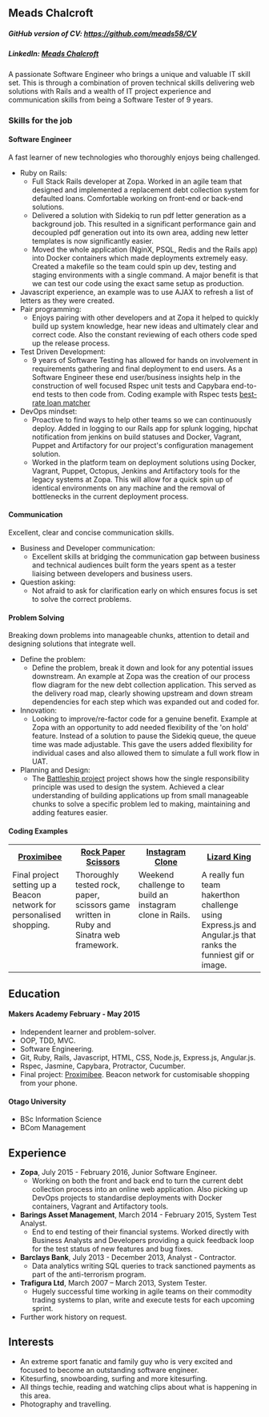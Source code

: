 ## Meads Chalcroft
##### GitHub version of CV: https://github.com/meads58/CV
##### LinkedIn: [Meads Chalcroft](https://nz.linkedin.com/in/meadschalcroft)
A passionate Software Engineer who brings a unique and valuable IT skill set. This is through a combination of proven technical skills delivering web solutions with Rails and a wealth of IT project experience and communication skills from being a Software Tester of 9 years.

### Skills for the job
#### Software Engineer
A fast learner of new technologies who thoroughly enjoys being challenged.

* Ruby on Rails:
  - Full Stack Rails developer at Zopa. Worked in an agile team that designed and implemented a replacement debt collection system for defaulted loans. Comfortable working on front-end or back-end solutions.
  - Delivered a solution with Sidekiq to run pdf letter generation as a background job. This resulted in a significant performance gain and decoupled pdf generation out into its own area, adding new letter templates is now significantly easier.
  - Moved the whole application (NginX, PSQL, Redis and the Rails app) into Docker containers which made deployments extremely easy. Created a makefile so the team could spin up dev, testing and staging environments with a single command. A major benefit is that we can test our code using the exact same setup as production.
* Javascript experience, an example was to use AJAX to refresh a list of letters as they were created.
* Pair programming:
  - Enjoys pairing with other developers and at Zopa it helped to quickly build up system knowledge, hear new ideas and ultimately clear and correct code. Also the constant reviewing of each others code sped up the release process.
* Test Driven Development:
  - 9 years of Software Testing has allowed for hands on involvement in requirements gathering and final deployment to end users. As a Software Engineer these end user/business insights help in the construction of well focused Rspec unit tests and Capybara end-to-end tests to then code from. Coding example with Rspec tests  [best-rate loan matcher](https://github.com/meads58/best_rate)
* DevOps mindset:
  - Proactive to find ways to help other teams so we can continuously deploy. Added in logging to our Rails app for splunk logging, hipchat notification from jenkins on build statuses and Docker, Vagrant, Puppet and Artifactory for our project's configuration management solution.
  - Worked in the platform team on deployment solutions using Docker, Vagrant, Puppet, Octopus, Jenkins and Artifactory tools for the legacy systems at Zopa. This will allow for a quick spin up of identical environments on any machine and the removal of bottlenecks in the current deployment process.

#### Communication
Excellent, clear and concise communication skills.
* Business and Developer communication:
  - Excellent skills at bridging the communication gap between business and technical audiences built form the years spent as a tester liaising between developers and business users.
* Question asking:
  - Not afraid to ask for clarification early on which ensures focus is set to solve the correct problems.

#### Problem Solving
Breaking down problems into manageable chunks, attention to detail and designing solutions that integrate well.

* Define the problem:
  - Define the problem, break it down and look for any potential issues downstream. An example at Zopa was the creation of our process flow diagram for the new debt collection application. This served as the delivery road map, clearly showing upstream and down stream dependencies for each step which was expanded out and coded for.
* Innovation:
  -  Looking to improve/re-factor code for a genuine benefit. Example at Zopa with an opportunity to add needed flexibility of the 'on hold' feature. Instead of a solution to pause the Sidekiq queue, the queue time was made adjustable. This gave the users added flexibility for individual cases and also allowed them to simulate a full work flow in UAT.
* Planning and Design:
  - The [Battleship project](https://github.com/meads58/battleships/tree/master/lib)  project shows how the single responsibility principle was used to design the system. Achieved a clear understanding of building applications up from small manageable chunks to solve a specific problem led to making, maintaining and adding features easier.

#### Coding Examples
<table table-layout=fixed width=100%>
  <tr>
    <th width=25%><a href="https://github.com/meads58/proximibee_Admin">Proximibee</a></th>
    <th width=25%><a href="https://github.com/meads58/rps-challenge">Rock Paper Scissors</a></th>
    <th width=25%><a href="https://github.com/meads58/instagram-challenge">Instagram Clone</a></th>
    <th width=25%><a href="https://github.com/meads58/lizardKing2">Lizard King</a></th>
  </tr>
  <tr>
    <td valign="top">Final project setting up a Beacon network for personalised shopping.</td>
    <td valign="top">Thoroughly tested rock, paper, scissors game written in Ruby and Sinatra web framework.</td>
    <td valign="top">Weekend challenge to build an instagram clone in Rails.</td>
    <td valign="top">A really fun team hakerthon challenge using Express.js and Angular.js that ranks the funniest gif or image.</td>
  </tr>
</table>

## Education

#### Makers Academy February - May 2015
- Independent learner and problem-solver.
- OOP, TDD, MVC.
- Software Engineering.
- Git, Ruby, Rails, Javascript, HTML, CSS, Node.js, Express.js, Angular.js.
- Rspec, Jasmine, Capybara, Protractor, Cucumber.
- Final project: [Proximibee](https://arcane-citadel-3693.herokuapp.com). Beacon network for customisable shopping from your phone.

#### Otago University
- BSc Information Science
- BCom Management

## Experience
* __Zopa__, July 2015 - February 2016, Junior Software Engineer.
  - Working on both the front and back end to turn the current debt collection process into an online web application. Also picking up DevOps projects to standardise deployments with Docker containers, Vagrant and Artifactory tools.
* __Barings Asset Management__, March 2014 - February 2015, System Test Analyst.
  - End to end testing of their financial systems. Worked directly with Business Analysts and Developers providing a quick feedback loop for the test status of new features and bug fixes.
* __Barclays Bank__, July 2013 - December 2013, Analyst - Contractor.
  - Data analytics writing SQL queries to track sanctioned payments as part of the anti-terrorism program.
* __Trafigura Ltd__, March 2007 – March 2013, System Tester.
  - Hugely successful time working in agile teams on their commodity trading systems to plan, write and execute tests for each upcoming sprint.
* Further work history on request.

## Interests
- An extreme sport fanatic and family guy who is very excited and focused to become an outstanding software engineer.
- Kitesurfing, snowboarding, surfing and more kitesurfing.
- All things techie, reading and watching clips about what is happening in this area.
- Photography and travelling.

